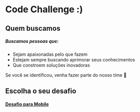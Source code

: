 # Code Challenge :)

## Quem buscamos

##### Buscamos pessoas que:

* Sejam apaixonadas pelo que fazem
* Estejam sempre buscando aprimorar seus conhecimentos
* Que constroem soluções inovadoras 

Se você se identificou, venha fazer parte do nosso time :rocket:

## Escolha o seu desafio

#### [Desafio para Mobile](https://github.com/WL-Consultings/challenges/tree/main/mobile)
